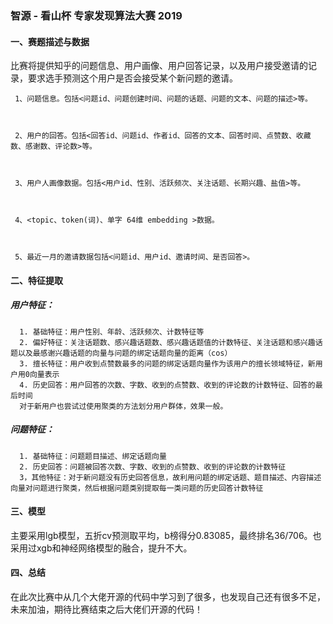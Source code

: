 
### 智源 - 看山杯 专家发现算法大赛 2019  
#### **一、赛题描述与数据**
比赛将提供知乎的问题信息、用户画像、用户回答记录，以及用户接受邀请的记录，要求选手预测这个用户是否会接受某个新问题的邀请。

 

     1、问题信息。包括<问题id、问题创建时间、问题的话题、问题的文本、问题的描述>等。

 

     2、用户的回答。包括<回答id、问题id、作者id、回答的文本、回答时间、点赞数、收藏数、感谢数、评论数>等。

 

     3、用户人画像数据。包括<用户id、性别、活跃频次、关注话题、长期兴趣、盐值>等。

 

     4、<topic、token(词)、单字 64维 embedding >数据。

 

     5、最近一月的邀请数据包括<问题id、用户id、邀请时间、是否回答>。
     
     
 #### **二、特征提取**
 ##### 用户特征：
      1. 基础特征：用户性别、年龄、活跃频次、计数特征等
      2. 偏好特征：关注话题数、感兴趣话题数、感兴趣话题值的计数特征、关注话题和感兴趣话题以及最感谢兴趣话题的向量与问题的绑定话题向量的距离（cos）
      3. 擅长特征：用户收到点赞数最多的问题的绑定话题向量作为该用户的擅长领域特征，新用户用0向量表示
      4. 历史回答：用户回答的次数、字数、收到的点赞数、收到的评论数的计数特征、回答的最后时间
      对于新用户也尝试过使用聚类的方法划分用户群体，效果一般。
 ##### 问题特征：
      1. 基础特征：问题题目描述、绑定话题向量
      2. 历史回答：问题被回答次数、字数、收到的点赞数、收到的评论数的计数特征
      3，其他特征：对于新问题没有历史回答信息，故利用问题的绑定话题、题目描述、内容描述向量对问题进行聚类，然后根据问题类别提取每一类问题的历史回答计数特征
  
  #### **三、模型**
  主要采用lgb模型，五折cv预测取平均，b榜得分0.83085，最终排名36/706。也采用过xgb和神经网络模型的融合，提升不大。
  #### **四、总结**
  在此次比赛中从几个大佬开源的代码中学习到了很多，也发现自己还有很多不足，未来加油，期待比赛结束之后大佬们开源的代码！
      
     
